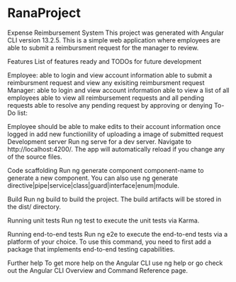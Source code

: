 # RanaProject
Expense Reimbursement System
This project was generated with Angular CLI version 13.2.5. This is a simple web application where employees are able to submit a reimbursment request for the manager to review.

Features
List of features ready and TODOs for future development

Employee:
able to login and view account information
able to submit a reimbursment request and view any exisiting reimbursment request
Manager:
able to login and view account information
able to view a list of all employees
able to view all reimbursement requests and all pending requests
able to resolve any pending request by approving or denying
To-Do list:

Employee should be able to make edits to their account information once logged in
add new functionility of uploading a image of submitted request
Development server
Run ng serve for a dev server. Navigate to http://localhost:4200/. The app will automatically reload if you change any of the source files.

Code scaffolding
Run ng generate component component-name to generate a new component. You can also use ng generate directive|pipe|service|class|guard|interface|enum|module.

Build
Run ng build to build the project. The build artifacts will be stored in the dist/ directory.

Running unit tests
Run ng test to execute the unit tests via Karma.

Running end-to-end tests
Run ng e2e to execute the end-to-end tests via a platform of your choice. To use this command, you need to first add a package that implements end-to-end testing capabilities.

Further help
To get more help on the Angular CLI use ng help or go check out the Angular CLI Overview and Command Reference page.
